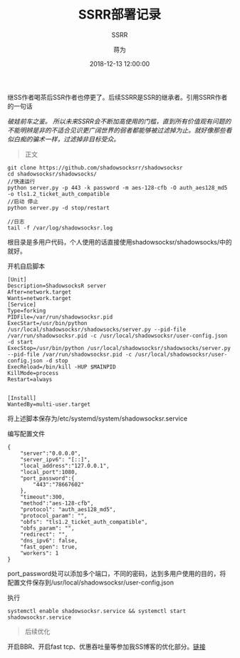 ﻿---
layout:     post
title:      "SSRR部署记录"
subtitle:   " SSRR"
date:       2018-12-13 12:00:00
author:     "蒋为"
header-img: "img/28.jpg"
catalog: true
tags:
    - 计算机网络
---
继SS作者喝茶后SSR作者也停更了。后续SSRR是SSR的继承者。引用SSRR作者的一句话

*破娃前车之鉴。
所以未来SSRR会不断加高使用的门槛，直到所有价值观有问题的不能明辨是非的不适合见识更广阔世界的弱者都能够被过滤掉为止。就好像那些看似白痴的骗术一样，过滤掉非目标受众。*


> 正文

```
git clone https://github.com/shadowsocksrr/shadowsocksr
cd shadowsocksr/shadowsocks/
//快速运行
python server.py -p 443 -k password -m aes-128-cfb -O auth_aes128_md5 -o tls1.2_ticket_auth_compatible
//启动 停止
python server.py -d stop/restart

//日志
tail -f /var/log/shadowsocksr.log

```
根目录是多用户代码，个人使用的话直接使用shadowsocksr/shadowsocks/中的就好。


开机自启脚本
```
[Unit]
Description=ShadowsocksR server
After=network.target
Wants=network.target
[Service]
Type=forking
PIDFile=/var/run/shadowsocksr.pid
ExecStart=/usr/bin/python /usr/local/shadowsocksr/shadowsocks/server.py --pid-file /var/run/shadowsocksr.pid -c /usr/local/shadowsocksr/user-config.json -d start
ExecStop=/usr/bin/python /usr/local/shadowsocksr/shadowsocks/server.py --pid-file /var/run/shadowsocksr.pid -c /usr/local/shadowsocksr/user-config.json -d stop
ExecReload=/bin/kill -HUP $MAINPID
KillMode=process
Restart=always


[Install]
WantedBy=multi-user.target

```


将上述脚本保存为/etc/systemd/system/shadowsocksr.service

编写配置文件
```
{
    "server":"0.0.0.0",
    "server_ipv6": "[::]",
    "local_address":"127.0.0.1",
    "local_port":1080,
    "port_password":{
        "443":"78667602"
    },
    "timeout":300,
    "method":"aes-128-cfb",
    "protocol": "auth_aes128_md5",
    "protocol_param": "",
    "obfs": "tls1.2_ticket_auth_compatible",
    "obfs_param": "",
    "redirect": "",
    "dns_ipv6": false,
    "fast_open": true,
    "workers": 1
}
```

port_password处可以添加多个端口，不同的密码，达到多用户使用的目的，将配置文件保存到/usr/local/shadowsocksr/user-config.json



执行

```
systemctl enable shadowsocksr.service && systemctl start shadowsocksr.service
```


> 后续优化

开启BBR、开启fast tcp、优惠吞吐量等参加我SS博客的优化部分。[链接](https://www.xjiangwei.cn/2018/05/24/ShadowSock/)
